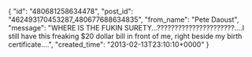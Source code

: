  {
   "id": "480681258634478",
   "post_id": "462493170453287_480677688634835",
   "from_name": "Pete Daoust",
   "message": "WHERE IS THE FUKIN SURETY...??????????????????????....I still have this freaking $20 dollar bill in front of me, right beside my birth certificate....",
   "created_time": "2013-02-13T23:10:10+0000"
 }
